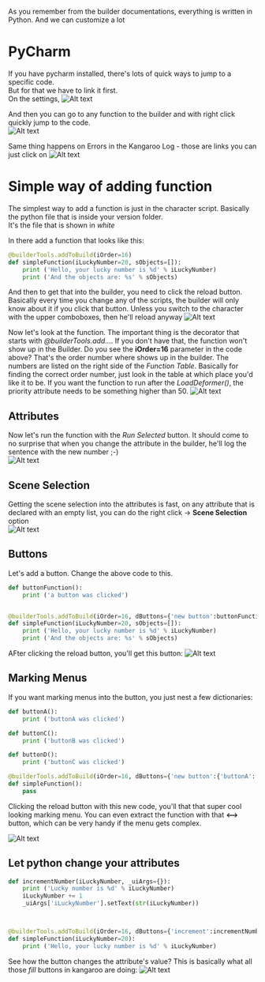 

As you remember from the builder documentations, everything is written in Python. And we can customize a lot

# PyCharm
If you have pycharm installed, there's lots of quick ways to jump to a specific code.  
But for that we have to link it first.  
On the settings, 
![Alt text](images/python_pycharm.jpg)

And then you can go to any function to the builder and with right click quickly jump to the code.  
![Alt text](images/python_goToFunction.gif)

Same thing happens on Errors in the Kangaroo Log - those are links you can just click on 
![Alt text](images/python_error.jpg)


# Simple way of adding function
The simplest way to add a function is just in the character script. Basically the python file that is 
inside your version folder.  
It's the file that is shown in *white*

In there add a function that looks like this:
```python
@builderTools.addToBuild(iOrder=16)
def simpleFunction(iLuckyNumber=20, sObjects=[]):
    print ('Hello, your lucky number is %d' % iLuckyNumber)
    print ('And the objects are: %s' % sObjects)
```

And then to get that into the builder, you need to click the reload button. Basically every time you change
any of the scripts, the builder will only know about it if you click that button. Unless you switch to the
character with the upper comboboxes, then he'll reload anyway
![Alt text](images/python_reloadButton.jpg)

Now let's look at the function. The important thing is the decorator that starts with *@builderTools.add...*. 
If you don't have that, the function won't show up in the Builder.
Do you see the **iOrder=16** parameter in the code above? That's the order number where shows up in the 
builder. The numbers are listed on the right side of the *Function Table*. Basically for finding the correct 
order number, just look in the table at which place you'd like it to be. If you want the function to run after
the *LoadDeformer()*, the priority attribute needs to be something higher than 50.
![Alt text](images/python_order.jpg)


## Attributes
Now let's run the function with the *Run Selected* button. It should come to no surprise that when you change
the attribute in the builder, he'll log the sentence with the new number ;-)  
![Alt text](images/python_runSimpleFunction.jpg)


## Scene Selection
Getting the scene selection into the attributes is fast, on any attribute that is declared with an empty list,
you can do the right click -> **Scene Selection** option  
![Alt text](images/python_selectedObjects.gif)


## Buttons
Let's add a button. Change the above code to this.


```python
def buttonFunction():
    print ('a button was clicked')


@builderTools.addToBuild(iOrder=16, dButtons={'new button':buttonFunction})
def simpleFunction(iLuckyNumber=20, sObjects=[]):
    print ('Hello, your lucky number is %d' % iLuckyNumber)
    print ('And the objects are: %s' % sObjects)
```
AFter clicking the reload button, you'll get this button:
![Alt text](images/python_button.jpg)


## Marking Menus
If you want marking menus into the button, you just nest a few dictionaries:



```python
def buttonA():
    print ('buttonA was clicked')

def buttonC():
    print ('buttonB was clicked')

def buttonD():
    print ('buttonC was clicked')

@builderTools.addToBuild(iOrder=16, dButtons={'new button':{'buttonA': buttonA, 'more buttons': {'buttonB':buttonB, 'buttonC':buttonC}}})
def simpleFunction():
    pass
```


Clicking the reload button with this new code, you'll that that super cool looking marking menu. You can even
extract the function with that **<-->** button, which can be very handy if the menu gets complex.

![Alt text](images/python_markingMenu.gif)



## Let python change your attributes
```python
def incrementNumber(iLuckyNumber, _uiArgs={}):
    print ('Lucky number is %d' % iLuckyNumber)
    iLuckyNumber += 1
    _uiArgs['iLuckyNumber'].setText(str(iLuckyNumber))



@builderTools.addToBuild(iOrder=16, dButtons={'increment':incrementNumber})
def simpleFunction(iLuckyNumber=20):
    print ('Hello, your lucky number is %d' % iLuckyNumber)
```

See how the button changes the attribute's value? This is basically what all those *fill* buttons in kangaroo
are doing:
![Alt text](images/builder_incrementNumber.gif)
